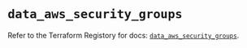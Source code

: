 # `data_aws_security_groups`

Refer to the Terraform Registory for docs: [`data_aws_security_groups`](https://registry.terraform.io/providers/hashicorp/aws/3.76.1/docs/data-sources/security_groups).
